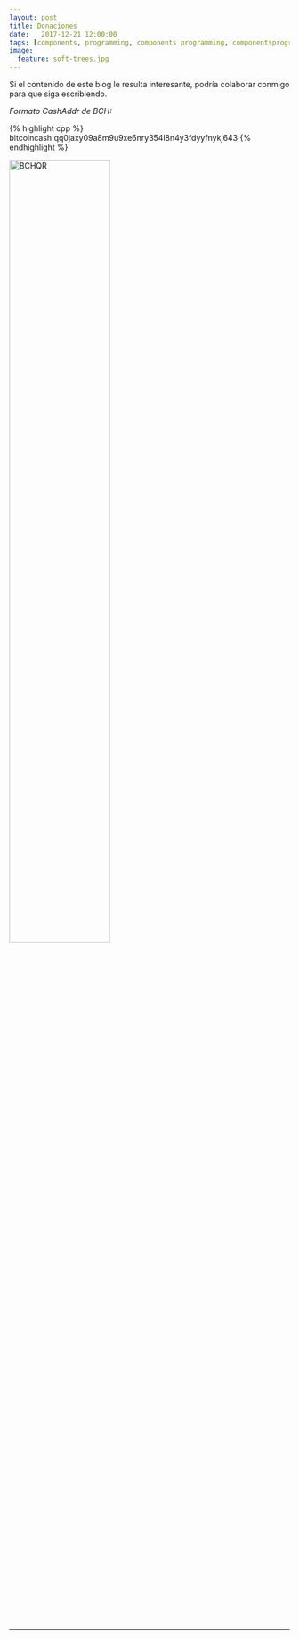 ```yaml
---
layout: post
title: Donaciones
date:   2017-12-21 12:00:00
tags: [components, programming, components programming, componentsprogramming, stepanov, knuth, stroustrup, generic, genericprogramming, generic programming, genericity, concepts, math, mathematics, elements, eop, contracts, performance, c++, cpp, c, java, dotnet, c#, csharp, python, ruby, javascript, haskell, dlang, rust, golang, eiffel, templates, metaprogramming]
image:
  feature: soft-trees.jpg
---
```


Si el contenido de este blog le resulta interesante, podría colaborar conmigo para que siga escribiendo. 

_Formato CashAddr de BCH:_

{% highlight cpp %}
bitcoincash:qq0jaxy09a8m9u9xe6nry354l8n4y3fdyyfnykj643
{% endhighlight %}


<img src="{{ site.url }}/images/donate/qr-bch.png" alt="BCHQR" style="width: 60%;"/>


<br><br>
<br><br>
<br><br>
<br><br>
<br><br>
---
---

<!-- 
<img src="{{ site.url }}/images/donate/BCH-flat,800x800,075,f.u1.jpg" alt="BCHLogo" style="width: 250px;"/>

<img src="{{ site.url }}/images/donate/BCH-flat,800x800,075,f.u1.jpg" alt="BCHLogo" style="width: 250px;"/>

<img src="{{ site.url }}/images/donate/BCH-flat,800x800,075,f.u1.jpg" alt="BCHLogo" style="width: 250px;"/>

<img src="{{ site.url }}/images/donate/BCH-flat,800x800,075,f.u1.jpg" alt="BCHLogo" style="width: 250px;"/>



![BCHLogo]({{ site.url }}/images/donate/BCH-flat,800x800,075,f.u1.jpg)

![BCHQR]({{ site.url }}/images/donate/qr-bch.png)

![BTCLogo]({{ site.url }}/images/donate/2000px-Bitcoin_logo.svg.png)

![LTCLogo]({{ site.url }}/images/donate/ltc800.png)

![ETHLogo]({{ site.url }}/images/donate/ETHEREUM-ICON_Black.png) -->


